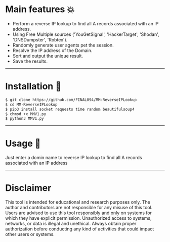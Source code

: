 # Main features :boom: 
-  Perform a reverse IP lookup to find all A records associated with an IP address.
-  Using Free Multiple sources ('YouGetSignal', 'HackerTarget', 'Shodan', 'DNSDumpster', 'Robtex').
-  Randomly generate user agents pet the session.
-  Resolve the IP address of the Domain.
-  Sort and output the unique result.
-  Save the results.
-------------------------------------

# Installation :hammer:

```bash
$ git clone https://github.com/FINAL094/MM-ReverseIPLookup
$ cd MM-ReverseIPLookup
$ pip3 install socket requests time random beautifulsoup4
$ chmod +x MMV1.py
$ python3 MMV1.py
```
-------------------------------------

# Usage :wrench:
Just enter a domin name to reverse IP lookup to find all A records associated with an IP address

-------------------------------------
# Disclaimer

This tool is intended for educational and research purposes only. The author and contributors are not responsible for any misuse of this tool. Users are advised to use this tool responsibly and only on systems for which they have explicit permission. Unauthorized access to systems, networks, or data is illegal and unethical. Always obtain proper authorization before conducting any kind of activities that could impact other users or systems.
